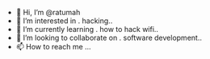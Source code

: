 - 👋 Hi, I’m @ratumah
- 👀 I’m interested in . hacking..
- 🌱 I’m currently learning . how to hack wifi..
- 💞️ I’m looking to collaborate on . software development..
- 📫 How to reach me ...

<!---
ratumah/ratumah is a ✨ special ✨ repository because its `README.md` (this file) appears on your GitHub profile.
You can click the Preview link to take a look at your changes.
--->
